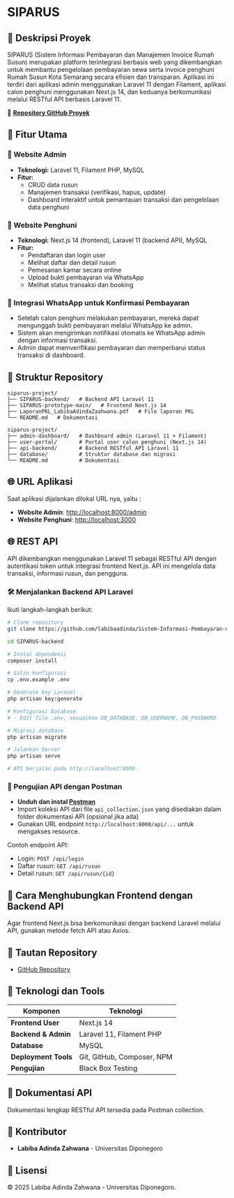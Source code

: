 # SIPARUS

## 📌 Deskripsi Proyek
SIPARUS (Sistem Informasi Pembayaran dan Manajemen Invoice Rumah Susun) merupakan platform terintegrasi berbasis web yang dikembangkan untuk membantu pengelolaan pembayaran sewa serta invoice penghuni Rumah Susun Kota Semarang secara efisien dan transparan. Aplikasi ini terdiri dari aplikasi admin menggunakan Laravel 11 dengan Filament, aplikasi calon penghuni menggunakan Next.js 14, dan keduanya berkomunikasi melalui RESTful API berbasis Laravel 11.

📂 **[Repository GitHub Proyek](https://github.com/labibaadinda/Sistem-Informasi-Pembayaran-dan-Pengelolaan-Rusun-Kota-Semarang)**

## 🚀 Fitur Utama

### 🔹 Website Admin
- **Teknologi:** Laravel 11, Filament PHP, MySQL
- **Fitur:**
  - CRUD data rusun
  - Manajemen transaksi (verifikasi, hapus, update)
  - Dashboard interaktif untuk pemantauan transaksi dan pengelolaan data penghuni

### 🔹 Website Penghuni
- **Teknologi:** Next.js 14 (frontend), Laravel 11 (backend API), MySQL
- **Fitur:**
  - Pendaftaran dan login user
  - Melihat daftar dan detail rusun
  - Pemesanan kamar secara online
  - Upload bukti pembayaran via WhatsApp
  - Melihat status transaksi dan booking

### 🔹 Integrasi WhatsApp untuk Konfirmasi Pembayaran
- Setelah calon penghuni melakukan pembayaran, mereka dapat mengunggah bukti pembayaran melalui WhatsApp ke admin.
- Sistem akan mengirimkan notifikasi otomatis ke WhatsApp admin dengan informasi transaksi.
- Admin dapat memverifikasi pembayaran dan memperbarui status transaksi di dashboard.

## 📂 Struktur Repository
```
siparus-project/
├── SIPARUS-backend/   # Backend API Laravel 11
├── SIPARUS-prototype-main/   # Frontend Next.js 14
├── LaporanPKL_LabibaAdindaZaahwana.pdf   # File laporan PKL
└── README.md   # Dokumentasi
```
```
siparus-project/
├── admin-dashboard/   # Dashboard admin (Laravel 11 + Filament)
├── user-portal/       # Portal user calon penghuni (Next.js 14)
├── api-backend/       # Backend RESTful API Laravel 11
├── database/          # Struktur database dan migrasi
└── README.md          # Dokumentasi
```

## 🌐 URL Aplikasi
Saat aplikasi dijalankan dilokal URL nya, yaitu : 
- **Website Admin**: [http://localhost:8000/admin](http://localhost:8000/admin)
- **Website Penghuni**: [http://localhost:3000](http://localhost:3000)

## 🌐 REST API
API dikembangkan menggunakan Laravel 11 sebagai RESTful API dengan autentikasi token untuk integrasi frontend Next.js. API ini mengelola data transaksi, informasi rusun, dan pengguna.

### 🛠 Menjalankan Backend API Laravel

Ikuti langkah-langkah berikut:

```bash
# Clone repository
git clone https://github.com/labibaadinda/Sistem-Informasi-Pembayaran-dan-Pengelolaan-Rusun-Kota-Semarang.git

cd SIPARUS-backend

# Instal dependensi
composer install

# Salin konfigurasi
cp .env.example .env

# Generate key Laravel
php artisan key:generate

# Konfigurasi Database
# - Edit file .env, sesuaikan DB_DATABASE, DB_USERNAME, DB_PASSWORD

# Migrasi database
php artisan migrate

# Jalankan Server
php artisan serve

# API berjalan pada http://localhost:8000
```

### 🔎 Pengujian API dengan Postman

- **Unduh dan instal [Postman](https://www.postman.com/)**
- Import koleksi API dari file `api_collection.json` yang disediakan dalam folder dokumentasi API (opsional jika ada)
- Gunakan URL endpoint `http://localhost:8000/api/...` untuk mengakses resource.

Contoh endpoint API:
- Login: `POST /api/login`
- Daftar rusun: `GET /api/rusun`
- Detail rusun: `GET /api/rusun/{id}`

## 🔎 Cara Menghubungkan Frontend dengan Backend API

Agar frontend Next.js bisa berkomunikasi dengan backend Laravel melalui API, gunakan metode fetch API atau Axios.



## 🔗 Tautan Repository
- [GitHub Repository](https://github.com/labibaadinda/Sistem-Informasi-Pembayaran-dan-Pengelolaan-Rusun-Kota-Semarang)

## 🔗 Teknologi dan Tools
| Komponen             | Teknologi                              |
|----------------------|----------------------------------------|
| **Frontend User**    | Next.js 14                             |
| **Backend & Admin**  | Laravel 11, Filament PHP               |
| **Database**         | MySQL                                  |
| **Deployment Tools** | Git, GitHub, Composer, NPM             |
| **Pengujian**        | Black Box Testing                      |

## 📖 Dokumentasi API
Dokumentasi lengkap RESTful API tersedia pada Postman collection.

## 👥 Kontributor
- **Labiba Adinda Zahwana** - Universitas Diponegoro

## 📌 Lisensi
© 2025 Labiba Adinda Zahwana - Universitas Diponegoro.
